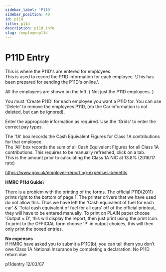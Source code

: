 ```yaml
---
sidebar_label: 'P11D'
sidebar_position: 40
id: p11d
title: p11d
description: p11d info
slug: /employeep11d
---
```


# P11D Entry

This is where the P11D's are entered for employees.\
This is used to record the P11D information for each employee. \This has been prepared for sending the P11D's online.\

All the employees are shown on the left. ( Not just the P11D employees. )

You must 'Create P11D' for each employee you want a P11D for.
You can use 'Delete' to remove the employees P11D, (nb the Car information is not deleted, but can be ignored).

Enter the appropriate information as required. Use the 'Grids' to enter the correct pay types.

The '1A' box  records the Cash Equivalent Figures for  Class 1A contributions for that employee.\
The 'All' box records the sum of all Cash Equivalent Figures for all Class 1A contributions. This requires to be manually refreshed, click on a tab.\
This is the amount prior to calculating the Class 1A NIC at 13.8% (2016/17 rate)

https://www.gov.uk/employer-reporting-expenses-benefits

**HMRC P11d Guide**\

There is a problem with the printing of the forms.
The official P11D(2011) prints right to the bottom of page 1. The printer drivers that we have used do not allow this. Thus we have left the 'Cash equivalent of fuel for each car' & 'Total cash equivalent of fuel for all cars' off of the official printout, they will have to be entered manually.
To print on PLAIN paper choose 'Output = D', this will display the report, then just print using the print Icon.
To print to the OFFICIAL form choose 'P' in output choices, this will then only print the boxed entries.

 

**No expenses**\
If HMRC have asked you to submit a P11D(b), you can tell them you don’t owe Class 1A National Insurance by completing a declaration.
No P11D return due

 

p11dentry 12/03/07